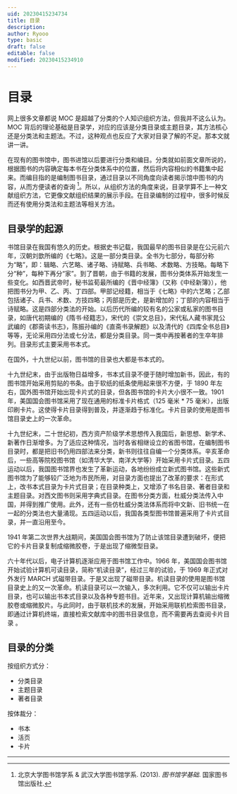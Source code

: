 ```yaml
---
uid: 20230415234734
title: 目录
description: 
author: Ryooo
type: basic
draft: false
editable: false
modified: 20230415234910
---
```


# 目录

网上很多文章都说 MOC 是超越了分类的个人知识组织方法，但我并不这么认为。MOC 背后的理论基础是目录学，对应的应该是分类目录或主题目录，其方法核心还是分类法和主题法。不过，这种观点也反应了大家对目录了解的不足。那本文就讲一讲。

在现有的图书馆中，图书进馆以后要进行分类和编目。分类就如前面文章所说的，根据图书的内容确定每本书在分类体系中的位置，然后将内容相似的书籍集中起来。而编目指的是编制图书目录，通过目录以不同角度向读者揭示馆中图书的内容，从而方便读者的查询 [^1]。所以，从组织方法的角度来说，目录学算不上一种文献组织方法，它更像文献组织结果的展示手段。在目录编制的过程中，很多时候反而还有使用分类法和主题法等相关方法。

## 目录学的起源

书馆目录在我国有悠久的历史。根据史书记载，我国最早的图书目录是在公元前六年，汉朝刘歆所编的《七略》。这是一部分类目录。全书为七部分，每部分称为“略”，即：辑略、六艺略、诸子略、诗赋略、兵书略、术数略、方技略。每略下分“种”，每种下再分“家”。到了晋朝，由于书籍的发展，图书分类体系开始发生一些变化。如西晋武帝时，秘书监荀最所编的《晋中经簿》（又称《中经新簿》），他把图书分为甲、乙、丙、丁四部。甲部记经籍，相当于《七略》中的六艺略；乙部包括诸子、兵书、术数、方技四略；丙部是历史，是新增加的；丁部的内容相当于诗赋略。这是四部分类法的开始。以后历代所编的较有名的公家或私家的图书目录，如唐代初期编的《隋书·经籍志》，宋代的《崇文总目》，宋代私人藏书家晁公武编的《郡斋读书志》，陈振孙编的《直斋书录解题》以及清代的《四库全书总目》等等，无论采用四分法或七分法，都是分类目录。同一类中再按著者的生卒年排列。目录形式主要采用书本式。

在国外，十九世纪以前，图书馆的目录也大都是书本式的。

十九世纪末，由于出版物日益增多，书本式目录不便于随时增加新书，因此，有的图书馆开始采用剪贴的书条。由于软纸的纸条使用起来很不方便，于 1890 年左右，国外图书馆开始出现卡片式的目录，但各图书馆的卡片大小很不一致。1901 年，美国国会图书馆采用了现在通用的标准卡片格式（125 毫米 * 75 毫米），出版印刷卡片。这使得卡片目录得到普及，并逐渐趋于标准化。卡片目录的使用是图书馆目录史上的一次革命。

十九世纪末，二十世纪初，西方资产阶级学术思想传入我国后，新思想、新学术、新著作日渐增多。为了适应这种情况，当时各省相继设立的省图书馆，在编制图书目录时，都是把旧书仍用四部法来分类，新书则往往自编一个分类体系。辛亥革命后，一些高等院校图书馆（如清华大学、南洋大学等）开始采用卡片式目录。五四运动以后，我国图书馆界也发生了革新运动，各地纷纷成立新式图书馆。这些新式图书馆为了能够较广泛地为市民所用，对目录方面也提出了改革的要求：在形式上，改书本式目录为卡片式目录；在目录种类上，又增添了书名目录、著者目录和主题目录。对西文图书则采用字典式目录。在图书分类方面，杜威分类法传入中国，并得到推广使用。此外，还有一些仿杜威分类法体系而将中文新、旧书统一在一起的分类法也大量涌现。五四运动以后，我国各类型图书馆普遍采用了卡片式目录，并一直沿用至今。

1941 年第二次世界大战期间，美国国会图书馆为了防止该馆目录遭到破坏，便把它的卡片目录复制成缩微胶卷，于是出现了缩微型目录。

六十年代以后，电子计算机逐渐应用于图书馆工作中。1966 年，美国国会图书馆开始试验计算机可读目录，简称“机读目录”，经过三年的试验，于 1969 年正式对外发行 MARCH 式磁带目录。于是又出现了磁带目录。机读目录的使用是图书馆目录史上的又一次革命。机读目录可以一次输入，多次利用。它不仅可以输出卡片目录，也可以输出书本式目录以及各种专题书目。近年来，又出现计算机输出缩微胶卷或缩微胶片。与此同时，由于联机技术的发展，开始采用联机检索图书目录，即通过计算机终端，直接检索文献库中的图书目录信息，而不需要再去查阅卡片目录 。

## 目录的分类

按组织方式分：

- 分类目录
- 主题目录
- 著者目录

按体裁分：

- 书本
- 活页
- 卡片

---

[^1]: 北京大学图书馆学系 & 武汉大学图书馆学系. (2013). _图书馆学基础_. 国家图书馆出版社.